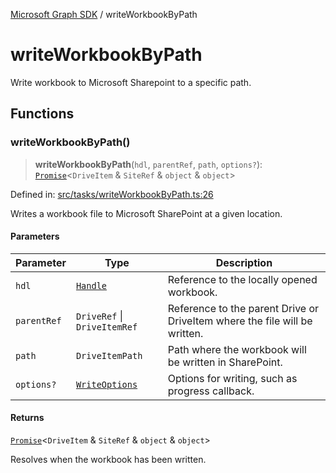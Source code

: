 [Microsoft Graph SDK](README.md) / writeWorkbookByPath

# writeWorkbookByPath

Write workbook to Microsoft Sharepoint to a specific path.

## Functions

### writeWorkbookByPath()

> **writeWorkbookByPath**(`hdl`, `parentRef`, `path`, `options?`): [`Promise`](https://developer.mozilla.org/docs/Web/JavaScript/Reference/Global_Objects/Promise)\<`DriveItem` & `SiteRef` & `object` & `object`\>

Defined in: [src/tasks/writeWorkbookByPath.ts:26](https://github.com/Future-Secure-AI/sharepoint-workbook/blob/main/src/tasks/writeWorkbookByPath.ts#L26)

Writes a workbook file to Microsoft SharePoint at a given location.

#### Parameters

| Parameter | Type | Description |
| ------ | ------ | ------ |
| `hdl` | [`Handle`](Handle.md#handle) | Reference to the locally opened workbook. |
| `parentRef` | `DriveRef` \| `DriveItemRef` | Reference to the parent Drive or DriveItem where the file will be written. |
| `path` | `DriveItemPath` | Path where the workbook will be written in SharePoint. |
| `options?` | [`WriteOptions`](WriteOptions.md#writeoptions) | Options for writing, such as progress callback. |

#### Returns

[`Promise`](https://developer.mozilla.org/docs/Web/JavaScript/Reference/Global_Objects/Promise)\<`DriveItem` & `SiteRef` & `object` & `object`\>

Resolves when the workbook has been written.
